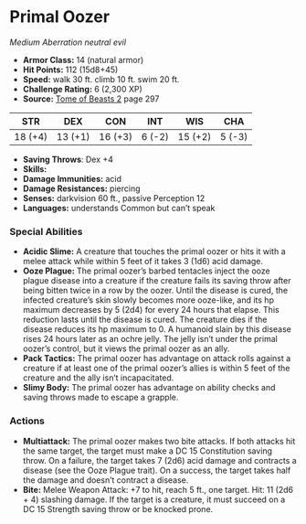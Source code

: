 # Primal Oozer

*Medium* *Aberration* *neutral evil*

- **Armor Class:** 14 (natural armor)
- **Hit Points:** 112 (15d8+45)
- **Speed:** walk 30 ft. climb 10 ft. swim 20 ft.
- **Challenge Rating:** 6 (2,300 XP)
- **Source:** [Tome of Beasts 2](https://koboldpress.com/kpstore/product/tome-of-beasts-2-for-5th-edition) page 297

| STR | DEX | CON | INT | WIS | CHA |
| --- | --- | --- | --- | --- | --- |
| 18 (+4) | 13 (+1) | 16 (+3) | 6 (-2) | 15 (+2) | 5 (-3) |

- **Saving Throws**: Dex +4
- **Skills:** 
- **Damage Immunities:** acid
- **Damage Resistances:** piercing
- **Senses:** darkvision 60 ft., passive Perception 12
- **Languages:** understands Common but can’t speak
### Special Abilities
- **Acidic Slime:** A creature that touches the primal oozer or hits it with a melee attack while within 5 feet of it takes 3 (1d6) acid damage.
- **Ooze Plague:** The primal oozer’s barbed tentacles inject the ooze plague disease into a creature if the creature fails its saving throw after being bitten twice in a row by the oozer. Until the disease is cured, the infected creature’s skin slowly becomes more ooze-like, and its hp maximum decreases by 5 (2d4) for every 24 hours that elapse. This reduction lasts until the disease is cured. The creature dies if the disease reduces its hp maximum to 0. A humanoid slain by this disease rises 24 hours later as an ochre jelly. The jelly isn’t under the primal oozer’s control, but it views the primal oozer as an ally.
- **Pack Tactics:** The primal oozer has advantage on attack rolls against a creature if at least one of the primal oozer’s allies is within 5 feet of the creature and the ally isn’t incapacitated.
- **Slimy Body:** The primal oozer has advantage on ability checks and saving throws made to escape a grapple.
### Actions
- **Multiattack:** The primal oozer makes two bite attacks. If both attacks hit the same target, the target must make a DC 15 Constitution saving throw. On a failure, the target takes 7 (2d6) acid damage and contracts a disease (see the Ooze Plague trait). On a success, the target takes half the damage and doesn’t contract a disease.
- **Bite:** Melee Weapon Attack: +7 to hit, reach 5 ft., one target. Hit: 11 (2d6 + 4) slashing damage. If the target is a creature, it must succeed on a DC 15 Strength saving throw or be knocked prone.


